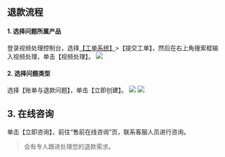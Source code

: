 
## 退款流程
#### 1. 选择问题所属产品
登录视频处理控制台，选择[【工单系统】](https://console.cloud.tencent.com/workorder)>【提交工单】，然后在右上角搜索框输入视频处理，单击【视频处理】。
![](https://main.qcloudimg.com/raw/cad4289abc90e1dd6677492e7d447f68.png)
#### 2. 选择问题类型
选择【账单与退款问题】，单击【立即创建】。
![](https://main.qcloudimg.com/raw/f5b9ca9a1cb30a1489219e0a9aa0b533.png)
![](https://main.qcloudimg.com/raw/e5bfc906bc4339504cee648e092f3f21.png)
## 3. 在线咨询
单击【立即咨询】，前往“售前在线咨询”页，联系客服人员进行咨询。

>会有专人跟进处理您的退款需求。
